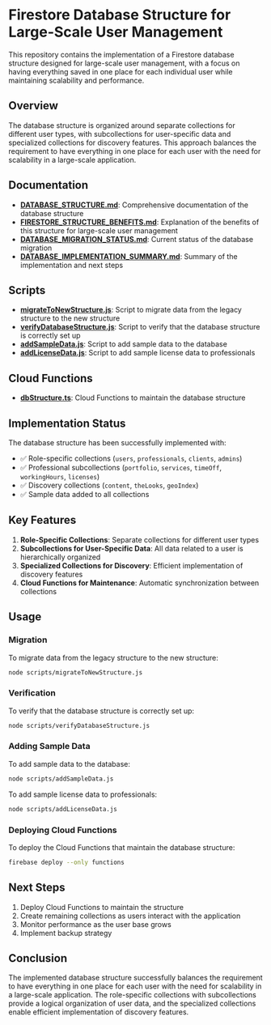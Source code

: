 # Firestore Database Structure for Large-Scale User Management

This repository contains the implementation of a Firestore database structure designed for large-scale user management, with a focus on having everything saved in one place for each individual user while maintaining scalability and performance.

## Overview

The database structure is organized around separate collections for different user types, with subcollections for user-specific data and specialized collections for discovery features. This approach balances the requirement to have everything in one place for each user with the need for scalability in a large-scale application.

## Documentation

- [**DATABASE_STRUCTURE.md**](./DATABASE_STRUCTURE.md): Comprehensive documentation of the database structure
- [**FIRESTORE_STRUCTURE_BENEFITS.md**](./FIRESTORE_STRUCTURE_BENEFITS.md): Explanation of the benefits of this structure for large-scale user management
- [**DATABASE_MIGRATION_STATUS.md**](./DATABASE_MIGRATION_STATUS.md): Current status of the database migration
- [**DATABASE_IMPLEMENTATION_SUMMARY.md**](./DATABASE_IMPLEMENTATION_SUMMARY.md): Summary of the implementation and next steps

## Scripts

- [**migrateToNewStructure.js**](./scripts/migrateToNewStructure.js): Script to migrate data from the legacy structure to the new structure
- [**verifyDatabaseStructure.js**](./scripts/verifyDatabaseStructure.js): Script to verify that the database structure is correctly set up
- [**addSampleData.js**](./scripts/addSampleData.js): Script to add sample data to the database
- [**addLicenseData.js**](./scripts/addLicenseData.js): Script to add sample license data to professionals

## Cloud Functions

- [**dbStructure.ts**](./functions/src/dbStructure.ts): Cloud Functions to maintain the database structure

## Implementation Status

The database structure has been successfully implemented with:

- ✅ Role-specific collections (`users`, `professionals`, `clients`, `admins`)
- ✅ Professional subcollections (`portfolio`, `services`, `timeOff`, `workingHours`, `licenses`)
- ✅ Discovery collections (`content`, `theLooks`, `geoIndex`)
- ✅ Sample data added to all collections

## Key Features

1. **Role-Specific Collections**: Separate collections for different user types
2. **Subcollections for User-Specific Data**: All data related to a user is hierarchically organized
3. **Specialized Collections for Discovery**: Efficient implementation of discovery features
4. **Cloud Functions for Maintenance**: Automatic synchronization between collections

## Usage

### Migration

To migrate data from the legacy structure to the new structure:

```bash
node scripts/migrateToNewStructure.js
```

### Verification

To verify that the database structure is correctly set up:

```bash
node scripts/verifyDatabaseStructure.js
```

### Adding Sample Data

To add sample data to the database:

```bash
node scripts/addSampleData.js
```

To add sample license data to professionals:

```bash
node scripts/addLicenseData.js
```

### Deploying Cloud Functions

To deploy the Cloud Functions that maintain the database structure:

```bash
firebase deploy --only functions
```

## Next Steps

1. Deploy Cloud Functions to maintain the structure
2. Create remaining collections as users interact with the application
3. Monitor performance as the user base grows
4. Implement backup strategy

## Conclusion

The implemented database structure successfully balances the requirement to have everything in one place for each user with the need for scalability in a large-scale application. The role-specific collections with subcollections provide a logical organization of user data, and the specialized collections enable efficient implementation of discovery features.
